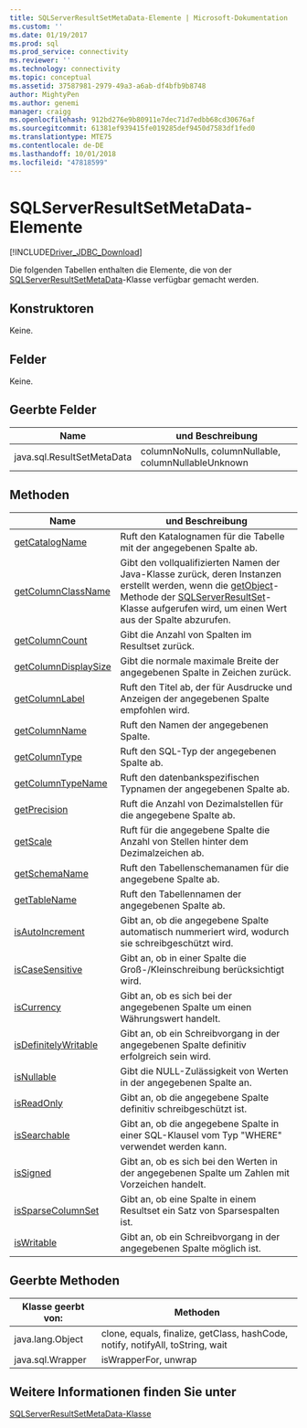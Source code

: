 ```yaml
---
title: SQLServerResultSetMetaData-Elemente | Microsoft-Dokumentation
ms.custom: ''
ms.date: 01/19/2017
ms.prod: sql
ms.prod_service: connectivity
ms.reviewer: ''
ms.technology: connectivity
ms.topic: conceptual
ms.assetid: 37587981-2979-49a3-a6ab-df4bfb9b8748
author: MightyPen
ms.author: genemi
manager: craigg
ms.openlocfilehash: 912bd276e9b80911e7dec71d7edbb68cd30676af
ms.sourcegitcommit: 61381ef939415fe019285def9450d7583df1fed0
ms.translationtype: MTE75
ms.contentlocale: de-DE
ms.lasthandoff: 10/01/2018
ms.locfileid: "47818599"
---
```

# <a name="sqlserverresultsetmetadata-members"></a>SQLServerResultSetMetaData-Elemente
[!INCLUDE[Driver_JDBC_Download](../../../includes/driver_jdbc_download.md)]

  Die folgenden Tabellen enthalten die Elemente, die von der [SQLServerResultSetMetaData](../../../connect/jdbc/reference/sqlserverresultsetmetadata-class.md)-Klasse verfügbar gemacht werden.  
  
## <a name="constructors"></a>Konstruktoren  
 Keine.  
  
## <a name="fields"></a>Felder  
 Keine.  
  
## <a name="inherited-fields"></a>Geerbte Felder  
  
|Name|und Beschreibung|  
|----------|-----------------|  
|java.sql.ResultSetMetaData|columnNoNulls, columnNullable, columnNullableUnknown|  
  
## <a name="methods"></a>Methoden  
  
|Name|und Beschreibung|  
|----------|-----------------|  
|[getCatalogName](../../../connect/jdbc/reference/getcatalogname-method-sqlserverresultsetmetadata.md)|Ruft den Katalognamen für die Tabelle mit der angegebenen Spalte ab.|  
|[getColumnClassName](../../../connect/jdbc/reference/getcolumnclassname-method-sqlserverresultsetmetadata.md)|Gibt den vollqualifizierten Namen der Java-Klasse zurück, deren Instanzen erstellt werden, wenn die [getObject](../../../connect/jdbc/reference/getobject-method-sqlserverresultset.md)-Methode der [SQLServerResultSet](../../../connect/jdbc/reference/sqlserverresultset-class.md)-Klasse aufgerufen wird, um einen Wert aus der Spalte abzurufen.|  
|[getColumnCount](../../../connect/jdbc/reference/getcolumncount-method-sqlserverresultsetmetadata.md)|Gibt die Anzahl von Spalten im Resultset zurück.|  
|[getColumnDisplaySize](../../../connect/jdbc/reference/getcolumndisplaysize-method-sqlserverresultsetmetadata.md)|Gibt die normale maximale Breite der angegebenen Spalte in Zeichen zurück.|  
|[getColumnLabel](../../../connect/jdbc/reference/getcolumnlabel-method-sqlserverresultsetmetadata.md)|Ruft den Titel ab, der für Ausdrucke und Anzeigen der angegebenen Spalte empfohlen wird.|  
|[getColumnName](../../../connect/jdbc/reference/getcolumnname-method-sqlserverresultsetmetadata.md)|Ruft den Namen der angegebenen Spalte.|  
|[getColumnType](../../../connect/jdbc/reference/getcolumntype-method-sqlserverresultsetmetadata.md)|Ruft den SQL-Typ der angegebenen Spalte ab.|  
|[getColumnTypeName](../../../connect/jdbc/reference/getcolumntypename-method-sqlserverresultsetmetadata.md)|Ruft den datenbankspezifischen Typnamen der angegebenen Spalte ab.|  
|[getPrecision](../../../connect/jdbc/reference/getprecision-method-sqlserverresultsetmetadata.md)|Ruft die Anzahl von Dezimalstellen für die angegebene Spalte ab.|  
|[getScale](../../../connect/jdbc/reference/getscale-method-sqlserverresultsetmetadata.md)|Ruft für die angegebene Spalte die Anzahl von Stellen hinter dem Dezimalzeichen ab.|  
|[getSchemaName](../../../connect/jdbc/reference/getschemaname-method-sqlserverresultsetmetadata.md)|Ruft den Tabellenschemanamen für die angegebene Spalte ab.|  
|[getTableName](../../../connect/jdbc/reference/gettablename-method-sqlserverresultsetmetadata.md)|Ruft den Tabellennamen der angegebenen Spalte ab.|  
|[isAutoIncrement](../../../connect/jdbc/reference/isautoincrement-method-sqlserverresultsetmetadata.md)|Gibt an, ob die angegebene Spalte automatisch nummeriert wird, wodurch sie schreibgeschützt wird.|  
|[isCaseSensitive](../../../connect/jdbc/reference/iscasesensitive-method-sqlserverresultsetmetadata.md)|Gibt an, ob in einer Spalte die Groß-/Kleinschreibung berücksichtigt wird.|  
|[isCurrency](../../../connect/jdbc/reference/iscurrency-method-sqlserverresultsetmetadata.md)|Gibt an, ob es sich bei der angegebenen Spalte um einen Währungswert handelt.|  
|[isDefinitelyWritable](../../../connect/jdbc/reference/isdefinitelywritable-method-sqlserverresultsetmetadata.md)|Gibt an, ob ein Schreibvorgang in der angegebenen Spalte definitiv erfolgreich sein wird.|  
|[isNullable](../../../connect/jdbc/reference/isnullable-method-sqlserverresultsetmetadata.md)|Gibt die NULL-Zulässigkeit von Werten in der angegebenen Spalte an.|  
|[isReadOnly](../../../connect/jdbc/reference/isreadonly-method-sqlserverresultsetmetadata.md)|Gibt an, ob die angegebene Spalte definitiv schreibgeschützt ist.|  
|[isSearchable](../../../connect/jdbc/reference/issearchable-method-sqlserverresultsetmetadata.md)|Gibt an, ob die angegebene Spalte in einer SQL-Klausel vom Typ "WHERE" verwendet werden kann.|  
|[isSigned](../../../connect/jdbc/reference/issigned-method-sqlserverresultsetmetadata.md)|Gibt an, ob es sich bei den Werten in der angegebenen Spalte um Zahlen mit Vorzeichen handelt.|  
|[isSparseColumnSet](../../../connect/jdbc/reference/issparsecolumnset-method-sqlserverresultsetmetadata.md)|Gibt an, ob eine Spalte in einem Resultset ein Satz von Sparsespalten ist.|  
|[isWritable](../../../connect/jdbc/reference/iswritable-method-sqlserverresultsetmetadata.md)|Gibt an, ob ein Schreibvorgang in der angegebenen Spalte möglich ist.|  
  
## <a name="inherited-methods"></a>Geerbte Methoden  
  
|Klasse geerbt von:|Methoden|  
|---------------------------|-------------|  
|java.lang.Object|clone, equals, finalize, getClass, hashCode, notify, notifyAll, toString, wait|  
|java.sql.Wrapper|isWrapperFor, unwrap|  
  
## <a name="see-also"></a>Weitere Informationen finden Sie unter  
 [SQLServerResultSetMetaData-Klasse](../../../connect/jdbc/reference/sqlserverresultsetmetadata-class.md)  
  
  

